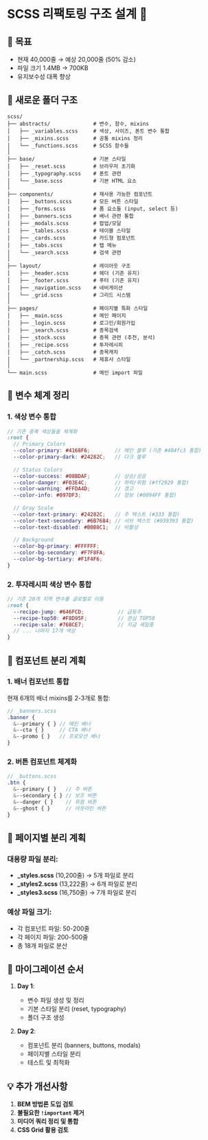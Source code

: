 # SCSS 리팩토링 구조 설계 📁

## 🎯 목표
- 현재 40,000줄 → 예상 20,000줄 (50% 감소)
- 파일 크기 1.4MB → 700KB
- 유지보수성 대폭 향상

## 📂 새로운 폴더 구조

```
scss/
├── abstracts/              # 변수, 함수, mixins
│   ├── _variables.scss     # 색상, 사이즈, 폰트 변수 통합
│   ├── _mixins.scss        # 공통 mixins 정리
│   └── _functions.scss     # SCSS 함수들
│
├── base/                   # 기본 스타일
│   ├── _reset.scss         # 브라우저 초기화
│   ├── _typography.scss    # 폰트 관련
│   └── _base.scss          # 기본 HTML 요소
│
├── components/             # 재사용 가능한 컴포넌트
│   ├── _buttons.scss       # 모든 버튼 스타일
│   ├── _forms.scss         # 폼 요소들 (input, select 등)
│   ├── _banners.scss       # 배너 관련 통합
│   ├── _modals.scss        # 팝업/모달
│   ├── _tables.scss        # 테이블 스타일
│   ├── _cards.scss         # 카드형 컴포넌트
│   ├── _tabs.scss          # 탭 메뉴
│   └── _search.scss        # 검색 관련
│
├── layout/                 # 레이아웃 구조
│   ├── _header.scss        # 헤더 (기존 유지)
│   ├── _footer.scss        # 푸터 (기존 유지)
│   ├── _navigation.scss    # 네비게이션
│   └── _grid.scss          # 그리드 시스템
│
├── pages/                  # 페이지별 특화 스타일
│   ├── _main.scss          # 메인 페이지
│   ├── _login.scss         # 로그인/회원가입
│   ├── _search.scss        # 종목검색
│   ├── _stock.scss         # 종목 관련 (추천, 분석)
│   ├── _recipe.scss        # 투자레시피
│   ├── _catch.scss         # 종목캐치
│   └── _partnership.scss   # 제휴사 스타일
│
└── main.scss               # 메인 import 파일
```

## 🎨 변수 체계 정리

### 1. 색상 변수 통합
```scss
// 기존 중복 색상들을 체계화
:root {
  // Primary Colors
  --color-primary: #4168F6;        // 메인 블루 (기존 #404fc3 통합)
  --color-primary-dark: #24282C;   // 다크 블루
  
  // Status Colors  
  --color-success: #08BDAF;        // 상승/성공
  --color-danger: #F03E4C;         // 하락/위험 (#ff2929 통합)
  --color-warning: #FFDA4D;        // 경고
  --color-info: #097DF3;           // 정보 (#0094FF 통합)
  
  // Gray Scale
  --color-text-primary: #24282C;   // 주 텍스트 (#333 통합)
  --color-text-secondary: #6B7684; // 서브 텍스트 (#939393 통합)
  --color-text-disabled: #B0B8C1;  // 비활성
  
  // Background
  --color-bg-primary: #FFFFFF;
  --color-bg-secondary: #F7F8FA;
  --color-bg-tertiary: #F1F4F6;
}
```

### 2. 투자레시피 색상 변수 통합
```scss
// 기존 20개 지역 변수를 글로벌로 이동
:root {
  --recipe-jump: #646FCD;           // 급등주
  --recipe-top50: #F8D95F;          // 관심 TOP50
  --recipe-sale: #76BCE7;           // 지금 세일중
  // ... 나머지 17개 색상
}
```

## 🧩 컴포넌트 분리 계획

### 1. 배너 컴포넌트 통합
현재 6개의 배너 mixins를 2-3개로 통합:
```scss
// _banners.scss
.banner {
  &--primary { } // 메인 배너
  &--cta { }     // CTA 배너  
  &--promo { }   // 프로모션 배너
}
```

### 2. 버튼 컴포넌트 체계화
```scss
// _buttons.scss
.btn {
  &--primary { }   // 주 버튼
  &--secondary { } // 보조 버튼
  &--danger { }    // 위험 버튼
  &--ghost { }     // 아웃라인 버튼
}
```

## 📄 페이지별 분리 계획

### 대용량 파일 분리:
- **_styles.scss** (10,200줄) → 5개 파일로 분리
- **_styles2.scss** (13,222줄) → 6개 파일로 분리  
- **_styles3.scss** (16,750줄) → 7개 파일로 분리

### 예상 파일 크기:
- 각 컴포넌트 파일: 50-200줄
- 각 페이지 파일: 200-500줄
- 총 18개 파일로 분산

## 🔄 마이그레이션 순서

1. **Day 1**:
   - 변수 파일 생성 및 정리
   - 기본 스타일 분리 (reset, typography)
   - 폴더 구조 생성

2. **Day 2**:
   - 컴포넌트 분리 (banners, buttons, modals)
   - 페이지별 스타일 분리
   - 테스트 및 최적화

## 💡 추가 개선사항

1. **BEM 방법론 도입 검토**
2. **불필요한 `!important` 제거**
3. **미디어 쿼리 정리 및 통합**
4. **CSS Grid 활용 검토**